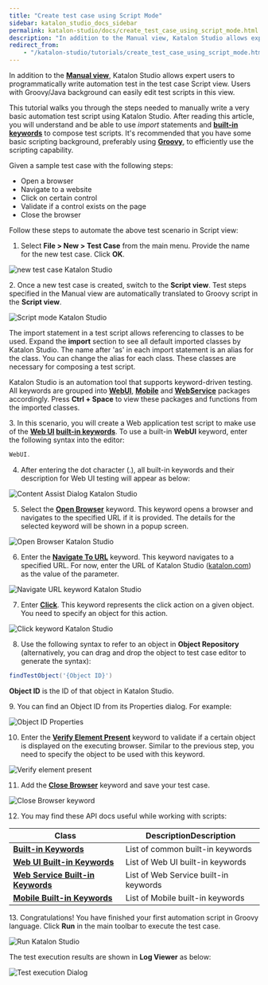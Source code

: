```yaml
---
title: "Create test case using Script Mode"
sidebar: katalon_studio_docs_sidebar
permalink: katalon-studio/docs/create_test_case_using_script_mode.html
description: "In addition to the Manual view, Katalon Studio allows expert users to programmatically write automation test in the Script mode of test cases."
redirect_from:	
    - "/katalon-studio/tutorials/create_test_case_using_script_mode.html"
---
```


In addition to the **[Manual view](/x/9YEw)**, Katalon Studio allows expert users to programmatically write automation test in the test case Script view. Users with Groovy/Java background can easily edit test scripts in this view.

This tutorial walks you through the steps needed to manually write a very basic automation test script using Katalon Studio. After reading this article, you will understand and be able to use _import_ statements and **[built-in keywords](/x/VQAM)** to compose test scripts. It's recommended that you have some basic scripting background, preferably using **[Groovy](http://groovy-lang.org/)**, to efficiently use the scripting capability.

Given a sample test case with the following steps:

*   Open a browser
*   Navigate to a website
*   Click on certain control
*   Validate if a control exists on the page
*   Close the browser

Follow these steps to automate the above test scenario in Script view:

1. Select **File > New > Test Case** from the main menu. Provide the name for the new test case. Click **OK**.


![new test case Katalon Studio](https://github.com/katalon-studio/docs-images/raw/master/katalon-studio/tutorials/create_test_case_using_script_mode/1.-Katalon-new-test-case1.png)

2. Once a new test case is created, switch to the **Script view**. Test steps specified in the Manual view are automatically translated to Groovy script in the **Script view**.

![Script mode Katalon Studio](https://github.com/katalon-studio/docs-images/raw/master/katalon-studio/tutorials/create_test_case_using_script_mode/2.-Katalon-script-view.png)

The import statement in a test script allows referencing to classes to be used. Expand the **import** section to see all default imported classes by Katalon Studio. The name after 'as' in each import statement is an alias for the class. You can change the alias for each class. These classes are necessary for composing a test script.

Katalon Studio is an automation tool that supports keyword-driven testing. All keywords are grouped into **[WebUI](http://docs.katalon.com/display/KD/Web+UI)**, **[Mobile](http://docs.katalon.com/display/KD/Mobile)** and **[WebService](http://docs.katalon.com/display/KD/Web+Service)** packages accordingly. Press **Ctrl + Space** to view these packages and functions from the imported classes.

3. In this scenario, you will create a Web application test script to make use of the **[Web UI](/x/VQAM) [built-in keywords](/x/VQAM)**. To use a built-in **WebUI** keyword, enter the following syntax into the editor:

```groovy
WebUI.

```


4. After entering the dot character (.), all built-in keywords and their description for Web UI testing will appear as below:


![Content Assist Dialog Katalon Studio](https://github.com/katalon-studio/docs-images/raw/master/katalon-studio/tutorials/create_test_case_using_script_mode/4.-Content-Assist.png)


5. Select the **[**Open Browser**](/display/KD/%5BWebUI%5D+Open+Browser)** keyword. This keyword opens a browser and navigates to the specified URL if it is provided. The details for the selected keyword will be shown in a popup screen.


![Open Browser Katalon Studio](https://github.com/katalon-studio/docs-images/raw/master/katalon-studio/tutorials/create_test_case_using_script_mode/5.-Katalon-Open-Browser.png)


6. Enter the [**Navigate To URL**](/display/KD/%5BWebUI%5D+Navigate+to+Url) keyword. This keyword navigates to a specified URL. For now, enter the URL of Katalon Studio ([katalon.com](https://www.katalon.com/)) as the value of the parameter.


![Navigate URL keyword Katalon Studio](https://github.com/katalon-studio/docs-images/raw/master/katalon-studio/tutorials/create_test_case_using_script_mode/6.-Katalon-Nagivate-to-url.png)


7. Enter **[Click](/display/KD/%5BWebUI%5D+Click)**. This keyword represents the click action on a given object. You need to specify an object for this action.


![Click keyword Katalon Studio](https://github.com/katalon-studio/docs-images/raw/master/katalon-studio/tutorials/create_test_case_using_script_mode/7.-Katalon-Click-keyword.png)


8. Use the following syntax to refer to an object in **Object Repository** (alternatively, you can drag and drop the object to test case editor to generate the syntax):


```groovy
findTestObject('{Object ID}')

```

**Object ID** is the ID of that object in Katalon Studio.

9. You can find an Object ID from its Properties dialog. For example:

![Object ID Properties](https://github.com/katalon-studio/docs-images/raw/master/katalon-studio/tutorials/create_test_case_using_script_mode/9.-Katalon-Test-Object.png)

10. Enter the **[Verify Element Present](/display/KD/%5BWebUI%5D+Verify+Element+Present)** keyword to validate if a certain object is displayed on the executing browser. Similar to the previous step, you need to specify the object to be used with this keyword.

![Verify element present](https://github.com/katalon-studio/docs-images/raw/master/katalon-studio/tutorials/create_test_case_using_script_mode/10.-Katalon-Verify-Element.png)


11. Add the [**Close Browser**](/display/KD/%5BWebUI%5D+Close+Browser) keyword and save your test case.


![Close Browser keyword](https://github.com/katalon-studio/docs-images/raw/master/katalon-studio/tutorials/create_test_case_using_script_mode/11.-Katalon-Close-browser.png)


12. You may find these API docs useful while working with scripts:


| Class | DescriptionDescription |
| --- | --- |
| **[Built-in Keywords](http://api-docs.katalon.com/studio/v4.6.0.2/api/com/kms/katalon/core/keyword/BuiltinKeywords.html)** | List of common built-in keywords |
| **[Web UI Built-in Keywords](http://api-docs.katalon.com/studio/v4.6.0.2/api/com/kms/katalon/core/webui/keyword/WebUiBuiltInKeywords.html)** | List of Web UI built-in keywords |
| **[Web Service Built-in Keywords](http://api-docs.katalon.com/studio/v4.6.0.2/api/com/kms/katalon/core/webservice/keyword/WSBuiltInKeywords.html)** | List of Web Service built-in keywords |
| **[Mobile Built-in Keywords](http://api-docs.katalon.com/studio/v4.6.0.2/api/com/kms/katalon/core/mobile/keyword/MobileBuiltInKeywords.html)** | List of Mobile built-in keywords |


13. Congratulations! You have finished your first automation script in Groovy language. Click **Run** in the main toolbar to execute the test case.


![Run Katalon Studio](https://github.com/katalon-studio/docs-images/raw/master/katalon-studio/tutorials/create_test_case_using_script_mode/13.-Katalon-Run.png)


The test execution results are shown in **Log Viewer** as below:


![Test execution Dialog](https://github.com/katalon-studio/docs-images/raw/master/katalon-studio/tutorials/create_test_case_using_script_mode/13b-Katalon-Log-viewer.png)
